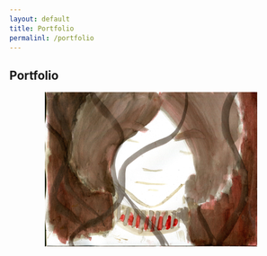 ```yaml
---
layout: default
title: Portfolio
permalinl: /portfolio
---
```

## Portfolio
<center>
<img src="https://raw.githubusercontent.com/LWFlouisa/VampirePortfolio/main/assets/gallery/epilogue059.jpg" width="75%">
</center>
